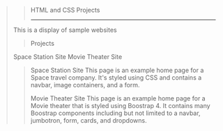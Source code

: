 >>HTML and CSS Projects
>>_________________________________
>>
>This is a display of sample websites
>>Projects
>>
>Space Station Site
>Movie Theater Site
>>
>>
>>Space Station Site
>This page is an example home page for a Space travel company. It's styled using CSS and contains a navbar, image containers, and a form.
>>
>>
>>Movie Theater Site
>This page is an example home page for a Movie theater that is styled using Boostrap 4. It contains many Boostrap components including but not limited to a navbar, jumbotron, form, cards, and dropdowns.
